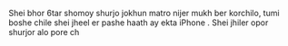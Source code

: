 Shei bhor 6tar shomoy shurjo jokhun matro nijer mukh ber korchilo, tumi boshe chile shei jheel er pashe haath ay ekta iPhone . Shei jhiler opor shurjor alo pore ch  